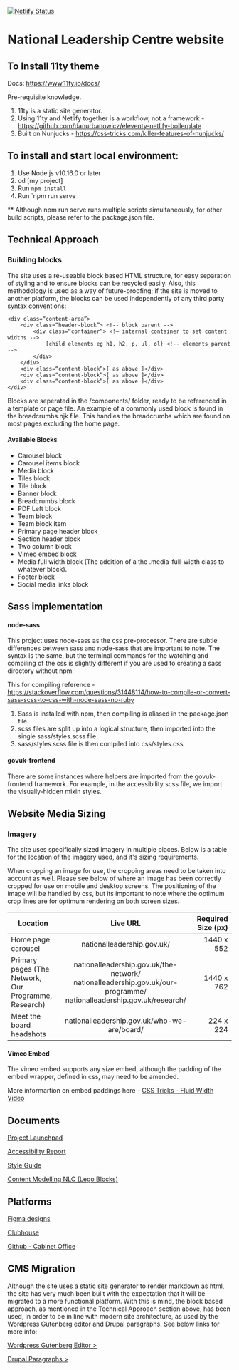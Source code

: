 [![Netlify Status](https://api.netlify.com/api/v1/badges/bbf28a84-4bdb-407b-a2fa-32628d27fa3d/deploy-status)](https://app.netlify.com/sites/eleventy-netlify-boilerplate/deploys)

# National Leadership Centre website

## To Install 11ty theme
Docs: https://www.11ty.io/docs/

Pre-requisite knowledge.

1. 11ty is a static site generator.
2. Using 11ty and Netlify together is a workflow, not a framework - https://github.com/danurbanowicz/eleventy-netlify-boilerplate
3. Built on Nunjucks - https://css-tricks.com/killer-features-of-nunjucks/

## To install and start local environment:
1. Use Node.js v10.16.0 or later
2. cd [my project]
3. Run `npm install`
4. Run `npm run serve

** Although npm run serve runs multiple scripts simultaneously, for other build scripts, please refer to the package.json file.

## Technical Approach
### Building blocks
The site uses a re-useable block based HTML structure, for easy separation of styling and to ensure blocks can be recycled easily. Also, this methodology is used as a way of future-proofing; if the site is moved to another platform, the blocks can be used independently of any third party syntax conventions:

	<div class=“content-area”>
		<div class=“header-block”> <!-- block parent -->
			<div class=“container”> <!— internal container to set content widths -->  
				[child elements eg h1, h2, p, ul, ol} <!-- elements parent -->
			</div>
		</div>
		<div class=“content-block”>[ as above ]</div>
		<div class=“content-block”>[ as above ]</div>
		<div class=“content-block”>[ as above ]</div>
	</div>

Blocks are seperated in the /components/ folder, ready to be referenced in a template or page file. An example of a commonly used block is found in the breadcrumbs.njk file. This handles the breadcrumbs which are found on most pages excluding the home page.

#### Available Blocks
- Carousel block
- Carousel items block
- Media block
- Tiles block
- Tile block
- Banner block
- Breadcrumbs block
- PDF Left block
- Team block
- Team block item
- Primary page header block
- Section header block
- Two column block
- Vimeo embed block
- Media full width block (The addition of a the .media-full-width class to whatever block).
- Footer block
- Social media links block

## Sass implementation
#### node-sass
This project uses node-sass as the css pre-processor. There are subtle differences between sass and node-sass that are important to note. The syntax is the same, but the terminal commands for the watching and compiling of the css is slightly different if you are used to creating a sass directory without npm.

This for compiling reference - https://stackoverflow.com/questions/31448114/how-to-compile-or-convert-sass-scss-to-css-with-node-sass-no-ruby

1. Sass is installed with npm, then compiling is aliased in the package.json file.
2. scss files are split up into a logical structure, then imported into the single sass/styles.scss file.
3. sass/styles.scss file is then compiled into css/styles.css

#### govuk-frontend
There are some instances where helpers are imported from the govuk-frontend framework. For example, in the accessibility scss file, we import the visually-hidden mixin styles.

## Website Media Sizing
### Imagery

The site uses specifically sized imagery in multiple places. Below is a table for the location of the imagery used, and it's sizing requirements.

When cropping an image for use, the cropping areas need to be taken into account as well. Please see below of where an image has been correctly cropped for use on mobile and desktop screens. The positioning of the image will be handled by css, but its important to note where the optimum crop lines are for optimum rendering on both screen sizes.

| Location                                             | Live URL                                                                                                            | Required Size (px)  |
| -----------------------------------------------------|:-------------------------------------------------------------------------------------------------------------------:| -------------------:|
| Home page carousel	                               | nationalleadership.gov.uk/                                                                                          | 1440 x 552          |
| Primary pages (The Network, Our Programme, Research) | nationalleadership.gov.uk/the-network/ nationalleadership.gov.uk/our-programme/ nationalleadership.gov.uk/research/ | 1440 x 762          |
| Meet the board headshots                             | nationalleadership.gov.uk/who-we-are/board/                                                                         | 224 x 224           |

#### Vimeo Embed
The vimeo embed supports any size embed, although the padding of the embed wrapper, defined in css, may need to be amended.

More informartion on embed paddings here - <a target="_blank" href="https://css-tricks.com/NetMag/FluidWidthVideo/Article-FluidWidthVideo.php">CSS Tricks - Fluid Width Video</a>

## Documents

<a target="_blank" href="https://docs.google.com/document/d/1tJeeV33Q6Vxt8RVTmCUvgRMaFGkGsCHxezalOTrfg-Y/edit?usp=sharing"> Project Launchpad </a>

<a target="_blank" href="https://drive.google.com/file/d/1lKA-CzW9Av9XN6Hk1y7_e8ACbWOuQ049/view"> Accessibility Report </a>

<a target="_blank" href="https://docs.google.com/document/d/1HXATEpLWG0j7z4KHLQYqbGHCGB7lZEW6i8R3RrySoFU/edit"> Style Guide </a>

<a target="_blank" href="https://docs.google.com/spreadsheets/d/1PTgir2Rxk4SDAWBqTZVcrfAJ516UFOj6s2o37qTYOTc/edit#gid=459751473">Content Modelling NLC (Lego Blocks)</a>

## Platforms

<a target="_blank" href="https://www.figma.com/file/xewdA0mJKkZqh3XIBYu8Gx/WIP-1?node-id=672%3A2405">Figma designs</a>

<a target="_blank" href="https://app.clubhouse.io/nationalleadershipcentre/epic/858/website-version-2">Clubhouse</a>

<a target="_blank" href="https://github.com/cabinetoffice">Github - Cabinet Office</a>

## CMS Migration

Although the site uses a static site generator to render markdown as html, the site has very much been built with the expectation that it will be migrated to a more functional platform. With this is mind, the block based approach, as mentioned in the Technical Approach section above, has been used, in order to be in line with modern site architecture, as used by the Wordpress Gutenberg editor and Drupal paragraphs. See below links for more info:

<a href="https://wordpress.org/gutenberg/">Wordpress Gutenberg Editor ></a>

<a href="https://www.drupal.org/project/paragraphs">Drupal Paragraphs ></a>
